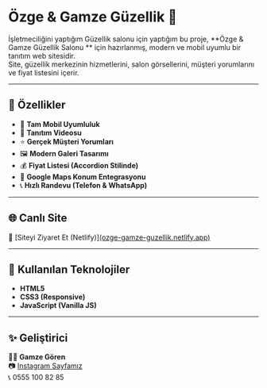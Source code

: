 # Özge & Gamze Güzellik 🌸

İşletmeciliğini yaptığım Güzellik salonu için yaptığım bu proje, **Özge & Gamze Güzellik Salonu ** için hazırlanmış, modern ve mobil uyumlu bir tanıtım web sitesidir.  
Site, güzellik merkezinin hizmetlerini, salon görsellerini, müşteri yorumlarını ve fiyat listesini içerir.

---

## 🚀 Özellikler

- 📱 **Tam Mobil Uyumluluk**
- 🎥 **Tanıtım Videosu**
- ⭐ **Gerçek Müşteri Yorumları**
- 🖼️ **Modern Galeri Tasarımı**
- 💰 **Fiyat Listesi (Accordion Stilinde)**
- 📍 **Google Maps Konum Entegrasyonu**
- 📞 **Hızlı Randevu (Telefon & WhatsApp)**

---

## 🌐 Canlı Site

🔗 [Siteyi Ziyaret Et (Netlify)][(ozge-gamze-guzellik.netlify.app)](https://ozge-gamze-guzellik.netlify.app/)

---

## 📂 Kullanılan Teknolojiler

- **HTML5**
- **CSS3 (Responsive)**
- **JavaScript (Vanilla JS)**

---

## ✨ Geliştirici

👩‍💻 **Gamze Gören**  
📷 [Instagram Sayfamız](https://instagram.com/ozge_gamze_guzellik)  
📞 0555 100 82 85
